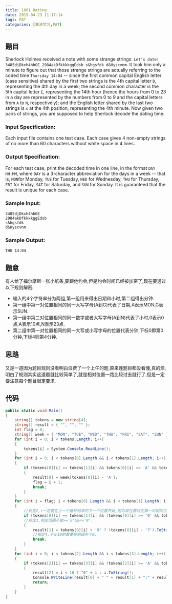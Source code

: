 ```yaml
---
title: 1061 Dating
date: 2019-04-23 11:17:14
tags: PAT
categories: [算法学习,PAT]
---
```


## 题目

Sherlock Holmes received a note with some strange strings: `Let's date! 3485djDkxh4hhGE 2984akDfkkkkggEdsb s&hgsfdk d&Hyscvnm`. It took him only a minute to figure out that those strange strings are actually referring to the coded time `Thursday 14:04` -- since the first common capital English letter (case sensitive) shared by the first two strings is the 4th capital letter `D`, representing the 4th day in a week; the second common character is the 5th capital letter `E`, representing the 14th hour (hence the hours from 0 to 23 in a day are represented by the numbers from 0 to 9 and the capital letters from `A` to `N`, respectively); and the English letter shared by the last two strings is `s` at the 4th position, representing the 4th minute. Now given two pairs of strings, you are supposed to help Sherlock decode the dating time.

### Input Specification:

Each input file contains one test case. Each case gives 4 non-empty strings of no more than 60 characters without white space in 4 lines.

### Output Specification:

For each test case, print the decoded time in one line, in the format `DAY HH:MM`, where `DAY` is a 3-character abbreviation for the days in a week -- that is, `MON`for Monday, `TUE` for Tuesday, `WED` for Wednesday, `THU` for Thursday, `FRI` for Friday, `SAT` for Saturday, and `SUN` for Sunday. It is guaranteed that the result is unique for each case.

### Sample Input:

```in
3485djDkxh4hhGE 
2984akDfkkkkggEdsb 
s&hgsfdk 
d&Hyscvnm
```

### Sample Output:

```out
THU 14:04
```

<!-- more -->

## 题意

有人给了福尔摩斯一张小纸条,要跟他约会,但是约会时间已经被加密了,现在要通过以下规则解密:

- 输入的4个字符串分为两组,第一组用来得出日期和小时,第二组得出分钟.
- 第一组中第一对位置相同的同一大写字母(A到G)代表了日期,A表示MON,G表示SUN.
- 第一组中第二对位置相同的同一数字或者大写字母(A到N)代表了小时,0表示0点,A表示10点,N表示23点.
- 第二组中第一对位置相同的同一大写或小写字母的位置代表分钟,下标0即第0分钟,下标4则第4分钟.

## 思路

又是一道因为题目规则没看明白浪费了一个上午的题,原来连题目都没看懂,真的烦,明白了规则其实这道题就比较简单了,就是相对位置一路比较过去就行了,但是一定要注意每个题目限定要求.

## 代码

```c#
public static void Main()
{
    string[] tokens = new string[4];
    string[] result = { "", "", "" };
    int flag = 0;
    string[] week = { "MON", "TUE", "WED", "THU", "FRI", "SAT", "SUN" };
    for (int i = 0; i < tokens.Length; i++)
    {
        tokens[i] = System.Console.ReadLine();
    }
    for (int i = 0; i < tokens[0].Length && i < tokens[1].Length; i++)
    {
        if (tokens[0][i] == tokens[1][i] && tokens[0][i] >= 'A' && tokens[0][i] <= 'G')//规定1,一定要在A到G之间.
        {
            result[0] = week[tokens[0][i] - 'A'];
            flag = i + 1;
            break;
        }
    }
    for (int i = flag; i < tokens[0].Length && i < tokens[1].Length; i++)
    {
        //规定2,i一定要在上一个循环结束的下一个位置开始,因为现在要找在第一对相同位置之后的第二对.
        if (tokens[0][i] == tokens[1][i] && (tokens[0][i] >= '0' && tokens[0][i] <= '9' || tokens[0][i] >= 'A' && tokens[0][i] <= 'N'))
        //规定3,判定范围不能>='0'&&<='N'.
        {
            result[1] = tokens[0][i] > '9' ? (tokens[0][i] - '7').ToString() : "0" + tokens[0][i];
            //规定4,不足10的数要在前面补个0.
            break;
        }
    }
    for (int i = 0; i < tokens[2].Length && i < tokens[3].Length; i++)
    {
        if (tokens[2][i] == tokens[3][i] && (tokens[2][i] >= 'A' && tokens[2][i] <= 'Z' || tokens[2][i] >= 'a' && tokens[2][i] <= 'z'))
        {
            result[2] = i < 10 ? "0" + i : i.ToString();
            Console.WriteLine(result[0] + " " + result[1] + ":" + result[2]);
            return;
        }
    }
}
```

